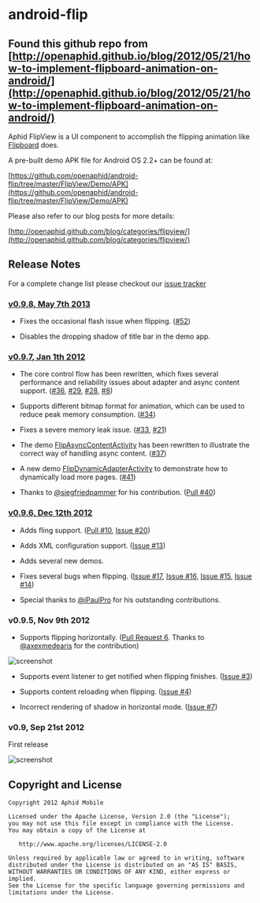 android-flip
============

## Found this github repo from [http://openaphid.github.io/blog/2012/05/21/how-to-implement-flipboard-animation-on-android/](http://openaphid.github.io/blog/2012/05/21/how-to-implement-flipboard-animation-on-android/)

Aphid FlipView is a UI component to accomplish the flipping animation like [Flipboard](http://www.flipboard.com) does.

A pre-built demo APK file for Android OS 2.2+ can be found at:

[https://github.com/openaphid/android-flip/tree/master/FlipView/Demo/APK](https://github.com/openaphid/android-flip/tree/master/FlipView/Demo/APK)

Please also refer to our blog posts for more details:

[http://openaphid.github.com/blog/categories/flipview/](http://openaphid.github.com/blog/categories/flipview/)

## Release Notes

For a complete change list please checkout our [issue tracker](https://github.com/openaphid/android-flip/issues/milestones?state=closed)

### [v0.9.8, May 7th 2013](https://github.com/openaphid/android-flip/issues?milestone=4&state=closed)

- Fixes the occasional flash issue when flipping. ([#52](https://github.com/openaphid/android-flip/issues/52))

- Disables the dropping shadow of title bar in the demo app.

### [v0.9.7, Jan 1th 2012](https://github.com/openaphid/android-flip/issues?milestone=3&state=closed)

- The core control flow has been rewritten, which fixes several performance and reliability issues about adapter and async content support. ([#36](https://github.com/openaphid/android-flip/issues/36), [#29](https://github.com/openaphid/android-flip/issues/29), [#28](https://github.com/openaphid/android-flip/issues/28), [#8](https://github.com/openaphid/android-flip/issues/8))

- Supports different bitmap format for animation, which can be used to reduce peak memory consumption. ([#34](https://github.com/openaphid/android-flip/issues/34))

- Fixes a severe memory leak issue. ([#33](https://github.com/openaphid/android-flip/issues/33), [#21](https://github.com/openaphid/android-flip/issues/21))

- The demo [FlipAsyncContentActivity](https://github.com/openaphid/android-flip/blob/master/FlipView/Demo/src/com/aphidmobile/flip/demo/FlipAsyncContentActivity.java) has been rewritten to illustrate the correct way of handling async content. ([#37](https://github.com/openaphid/android-flip/issues/37))

- A new demo [FlipDynamicAdapterActivity](https://github.com/openaphid/android-flip/blob/master/FlipView/Demo/src/com/aphidmobile/flip/demo/FlipDynamicAdapterActivity.java) to demonstrate how to dynamically load more pages. ([#41](https://github.com/openaphid/android-flip/issues/41))

- Thanks to [@siegfriedpammer](https://github.com/siegfriedpammer) for his contribution. ([Pull #40](https://github.com/openaphid/android-flip/pull/40))

### [v0.9.6, Dec 12th 2012](https://github.com/openaphid/android-flip/issues?milestone=1&state=closed)

- Adds fling support. ([Pull #10](https://github.com/openaphid/android-flip/pull/10), [Issue #20](https://github.com/openaphid/android-flip/issues/20))

- Adds XML configuration support. ([Issue #13](https://github.com/openaphid/android-flip/issues/13))

- Adds several new demos.

- Fixes several bugs when flipping. ([Issue #17](https://github.com/openaphid/android-flip/issues/17), [Issue #16](https://github.com/openaphid/android-flip/issues/16), [Issue #15](https://github.com/openaphid/android-flip/issues/15), [Issue #14](https://github.com/openaphid/android-flip/issues/14))

- Special thanks to [@iPaulPro](https://github.com/iPaulPro) for his outstanding contributions.

### v0.9.5, Nov 9th 2012

- Supports flipping horizontally. ([Pull Request 6](https://github.com/openaphid/android-flip/pull/6). Thanks to [@axexmedearis](https://github.com/alexmedearis) for the contribution)

![screenshot](http://openaphid.github.com/images/flipview-horizontal-demo.gif "Screenshot of Aphid FlipView v0.9.5")

- Supports event listener to get notified when flipping finishes. ([Issue #3](https://github.com/openaphid/android-flip/issues/3))

- Supports content reloading when flipping. ([Issue #4](https://github.com/openaphid/android-flip/issues/3))

- Incorrect rendering of shadow in horizontal mode. ([Issue #7](https://github.com/openaphid/android-flip/issues/7))

### v0.9, Sep 21st 2012
First release

![screenshot](http://openaphid.github.com/images/flipview-demo.gif "Screenshot of Aphid FlipView v0.9")

## Copyright and License

```
Copyright 2012 Aphid Mobile

Licensed under the Apache License, Version 2.0 (the "License");
you may not use this file except in compliance with the License.
You may obtain a copy of the License at
 
   http://www.apache.org/licenses/LICENSE-2.0

Unless required by applicable law or agreed to in writing, software
distributed under the License is distributed on an "AS IS" BASIS,
WITHOUT WARRANTIES OR CONDITIONS OF ANY KIND, either express or implied.
See the License for the specific language governing permissions and
limitations under the License.
````
